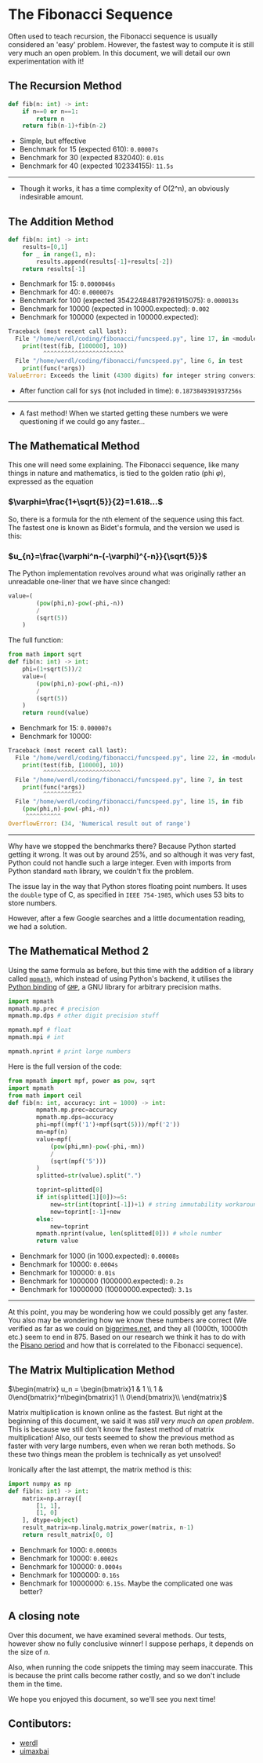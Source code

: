 # The Fibonacci Sequence
Often used to teach recursion, the Fibonacci sequence is usually considered an 'easy' problem. However, the fastest way to compute it is still very much an open problem. In this document, we will detail our own experimentation with it!

## The Recursion Method
```py
def fib(n: int) -> int:
    if n==0 or n==1:
        return n
    return fib(n-1)+fib(n-2)
```
- Simple, but effective
- Benchmark for 15 (expected 610): `0.00007s`
- Benchmark for 30 (expected 832040): `0.01s`
- Benchmark for 40 (expected 102334155): `11.5s`
<hr>

- Though it works, it has a time complexity of O(2^n), an obviously indesirable amount.

## The Addition Method
```py
def fib(n: int) -> int:
    results=[0,1]
    for _ in range(1, n):
        results.append(results[-1]+results[-2])
    return results[-1]
```
- Benchmark for 15: `0.0000046s`
- Benchmark for 40: `0.000007s`
- Benchmark for 100 (expected 354224848179261915075): `0.000013s`
- Benchmark for 10000 (expected in 10000.expected): `0.002`
- Benchmark for 100000 (expected in 100000.expected):
```py
Traceback (most recent call last):
  File "/home/werdl/coding/fibonacci/funcspeed.py", line 17, in <module>
    print(test(fib, [100000], 10))
          ^^^^^^^^^^^^^^^^^^^^^^^
  File "/home/werdl/coding/fibonacci/funcspeed.py", line 6, in test
    print(func(*args))
ValueError: Exceeds the limit (4300 digits) for integer string conversion; use sys.set_int_max_str_digits() to increase the limit
```
- After function call for sys (not included in time): `0.1873849391937256s`
<hr>

- A fast method! When we started getting these numbers we were questioning if we could go any faster...

## The Mathematical Method
This one will need some explaining. The Fibonacci sequence, like many things in nature and mathematics, is tied to the golden ratio (phi $\varphi$), expressed as the equation 
### $`\varphi=\frac{1+\sqrt{5}}{2}=1.618...`$
So, there is a formula for the nth element of the sequence using this fact. The fastest one is known as Bidet's formula, and the version we used is this:
### $`u_{n}=\frac{\varphi^n-(-\varphi)^{-n}}{\sqrt{5}}`$

The Python implementation revolves around what was originally rather an unreadable one-liner that we have since changed:
```py
value=(
        (pow(phi,n)-pow(-phi,-n))
        /
        (sqrt(5))
    ) 
```
The full function:
```py
from math import sqrt
def fib(n: int) -> int:
    phi=(1+sqrt(5))/2
    value=(
        (pow(phi,n)-pow(-phi,-n))
        /
        (sqrt(5))
    ) 
    return round(value)
```
- Benchmark for 15: `0.000007s`
- Benchmark for 10000: 
```py
Traceback (most recent call last):
  File "/home/werdl/coding/fibonacci/funcspeed.py", line 22, in <module>
    print(test(fib, [10000], 10))
          ^^^^^^^^^^^^^^^^^^^^^^
  File "/home/werdl/coding/fibonacci/funcspeed.py", line 7, in test
    print(func(*args))
          ^^^^^^^^^^^
  File "/home/werdl/coding/fibonacci/funcspeed.py", line 15, in fib
    (pow(phi,n)-pow(-phi,-n))
     ^^^^^^^^^^
OverflowError: (34, 'Numerical result out of range')

```
<hr>

Why have we stopped the benchmarks there? Because Python started getting it wrong. It was out by around 25%, and so although it was very fast, Python could not handle such a large integer. Even with imports from Python standard `math` library, we couldn't fix the problem.

The issue lay in the way that Python stores floating point numbers. It uses the `double` type of C, as specified in `IEEE 754-1985`, which uses 53 bits to store numbers. 

However, after a few Google searches and a little documentation reading, we had a solution.

## The Mathematical Method 2
Using the same formula as before, but this time with the addition of a library called [`mpmath`](http://mpmath.org), which instead of using Python's backend, it utilises the [Python binding](https://github.com/aleaxit/gmpy) of [`GMP`](https://gmplib.org/), a GNU library for arbitrary precision maths.
```py
import mpmath
mpmath.mp.prec # precision
mpmath.mp.dps # other digit precision stuff

mpmath.mpf # float
mpmath.mpi # int

mpmath.nprint # print large numbers
```
Here is the full version of the code:
```py
from mpmath import mpf, power as pow, sqrt
import mpmath
from math import ceil
def fib(n: int, accuracy: int = 1000) -> int:
        mpmath.mp.prec=accuracy
        mpmath.mp.dps=accuracy
        phi=mpf((mpf('1')+mpf(sqrt(5)))/mpf('2'))
        mn=mpf(n)
        value=mpf(
            (pow(phi,mn)-pow(-phi,-mn))
            /
            (sqrt(mpf('5')))
        )
        splitted=str(value).split(".")

        toprint=splitted[0]
        if int(splitted[1][0])>=5:
            new=str(int(toprint[-1])+1) # string immutability workaround
            new=toprint[:-1]+new
        else:
            new=toprint
        mpmath.nprint(value, len(splitted[0])) # whole number
        return value
```

- Benchmark for 1000 (in 1000.expected): `0.00008s`
- Benchmark for 10000: `0.0004s`
- Benchmark for 100000: `0.01s`
- Benchmark for 1000000 (1000000.expected): `0.2s`
- Benchmark for 10000000 (10000000.expected): `3.1s`
<hr>

At this point, you may be wondering how we could possibly get any faster. You also may be wondering how we know these numbers are correct (We verified as far as we could on [bigprimes.net](http://bigprimes.net), and they all (1000th, 10000th etc.) seem to end in 875. Based on our research we think it has to do with the [Pisano period](https://en.wikipedia.org/wiki/Pisano_period) and how that is correlated to the Fibonacci sequence).

## The Matrix Multiplication Method
$`\begin{matrix}
u_n = \begin{bmatrix}1 & 1 \\ 1 & 0\end{bmatrix}^n\begin{bmatrix}1 \\ 0\end{bmatrix}\\
\end{matrix}`$

Matrix multiplication is known online as the fastest. But right at the beginning of this document, we said it was _still very much an open problem_. This is because we still don't know the fastest method of matrix multiplication! Also, our tests seemed to show the previous method as faster with very large numbers, even when we reran both methods. So these two things mean the problem is technically as yet unsolved!

Ironically after the last attempt, the matrix method is this:
```py
import numpy as np
def fib(n: int) -> int:
    matrix=np.array([
        [1, 1],
        [1, 0]
    ], dtype=object)
    result_matrix=np.linalg.matrix_power(matrix, n-1)
    return result_matrix[0, 0]
```
- Benchmark for 1000: `0.00003s`
- Benchmark for 10000: `0.0002s`
- Benchmark for 100000: `0.0004s`
- Benchmark for 1000000: `0.16s`
- Benchmark for 10000000: `6.15s`. Maybe the complicated one was better?

## A closing note
Over this document, we have examined several methods. Our tests, however show no fully conclusive winner! I suppose perhaps, it depends on the size of $n$.

Also, when running the code snippets the timing may seem inaccurate. This is because the print calls become rather costly, and so we don't include them in the time.

We hope you enjoyed this document, so we'll see you next time!

## Contibutors:
- [werdl](http://github.com/werdl)
- [uimaxbai](http://github.com/uimaxbai)
